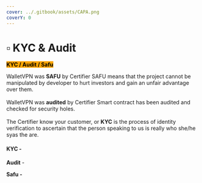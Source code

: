 ```yaml
---
cover: ../.gitbook/assets/CAPA.png
coverY: 0
---
```


# ▫ KYC & Audit

&#x20;<mark style="background-color:orange;">**KYC / Audit / Safu**</mark>&#x20;

WalletVPN was **SAFU** by Certifier SAFU means that the project cannot be manipulated by developer to hurt investors and gain an unfair advantage over them.\
\
WalletVPN was **audited** by Certifier Smart contract has been audited and checked for security holes.\
\
The Certifier know your customer, or **KYC** is the process of identity verification to ascertain that the person speaking to us is really who she/he syas the are.

#### KYC -&#x20;

**Audit** -&#x20;

**Safu -**&#x20;
